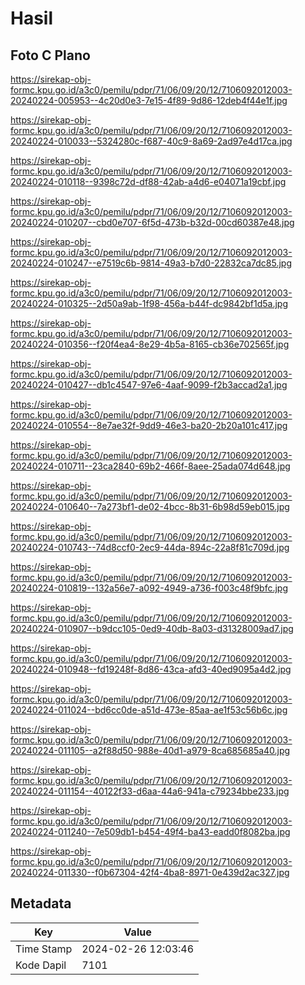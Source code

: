 # Hasil

## Foto C Plano

https://sirekap-obj-formc.kpu.go.id/a3c0/pemilu/pdpr/71/06/09/20/12/7106092012003-20240224-005953--4c20d0e3-7e15-4f89-9d86-12deb4f44e1f.jpg

https://sirekap-obj-formc.kpu.go.id/a3c0/pemilu/pdpr/71/06/09/20/12/7106092012003-20240224-010033--5324280c-f687-40c9-8a69-2ad97e4d17ca.jpg

https://sirekap-obj-formc.kpu.go.id/a3c0/pemilu/pdpr/71/06/09/20/12/7106092012003-20240224-010118--9398c72d-df88-42ab-a4d6-e04071a19cbf.jpg

https://sirekap-obj-formc.kpu.go.id/a3c0/pemilu/pdpr/71/06/09/20/12/7106092012003-20240224-010207--cbd0e707-6f5d-473b-b32d-00cd60387e48.jpg

https://sirekap-obj-formc.kpu.go.id/a3c0/pemilu/pdpr/71/06/09/20/12/7106092012003-20240224-010247--e7519c6b-9814-49a3-b7d0-22832ca7dc85.jpg

https://sirekap-obj-formc.kpu.go.id/a3c0/pemilu/pdpr/71/06/09/20/12/7106092012003-20240224-010325--2d50a9ab-1f98-456a-b44f-dc9842bf1d5a.jpg

https://sirekap-obj-formc.kpu.go.id/a3c0/pemilu/pdpr/71/06/09/20/12/7106092012003-20240224-010356--f20f4ea4-8e29-4b5a-8165-cb36e702565f.jpg

https://sirekap-obj-formc.kpu.go.id/a3c0/pemilu/pdpr/71/06/09/20/12/7106092012003-20240224-010427--db1c4547-97e6-4aaf-9099-f2b3accad2a1.jpg

https://sirekap-obj-formc.kpu.go.id/a3c0/pemilu/pdpr/71/06/09/20/12/7106092012003-20240224-010554--8e7ae32f-9dd9-46e3-ba20-2b20a101c417.jpg

https://sirekap-obj-formc.kpu.go.id/a3c0/pemilu/pdpr/71/06/09/20/12/7106092012003-20240224-010711--23ca2840-69b2-466f-8aee-25ada074d648.jpg

https://sirekap-obj-formc.kpu.go.id/a3c0/pemilu/pdpr/71/06/09/20/12/7106092012003-20240224-010640--7a273bf1-de02-4bcc-8b31-6b98d59eb015.jpg

https://sirekap-obj-formc.kpu.go.id/a3c0/pemilu/pdpr/71/06/09/20/12/7106092012003-20240224-010743--74d8ccf0-2ec9-44da-894c-22a8f81c709d.jpg

https://sirekap-obj-formc.kpu.go.id/a3c0/pemilu/pdpr/71/06/09/20/12/7106092012003-20240224-010819--132a56e7-a092-4949-a736-f003c48f9bfc.jpg

https://sirekap-obj-formc.kpu.go.id/a3c0/pemilu/pdpr/71/06/09/20/12/7106092012003-20240224-010907--b9dcc105-0ed9-40db-8a03-d31328009ad7.jpg

https://sirekap-obj-formc.kpu.go.id/a3c0/pemilu/pdpr/71/06/09/20/12/7106092012003-20240224-010948--fd19248f-8d86-43ca-afd3-40ed9095a4d2.jpg

https://sirekap-obj-formc.kpu.go.id/a3c0/pemilu/pdpr/71/06/09/20/12/7106092012003-20240224-011024--bd6cc0de-a51d-473e-85aa-ae1f53c56b6c.jpg

https://sirekap-obj-formc.kpu.go.id/a3c0/pemilu/pdpr/71/06/09/20/12/7106092012003-20240224-011105--a2f88d50-988e-40d1-a979-8ca685685a40.jpg

https://sirekap-obj-formc.kpu.go.id/a3c0/pemilu/pdpr/71/06/09/20/12/7106092012003-20240224-011154--40122f33-d6aa-44a6-941a-c79234bbe233.jpg

https://sirekap-obj-formc.kpu.go.id/a3c0/pemilu/pdpr/71/06/09/20/12/7106092012003-20240224-011240--7e509db1-b454-49f4-ba43-eadd0f8082ba.jpg

https://sirekap-obj-formc.kpu.go.id/a3c0/pemilu/pdpr/71/06/09/20/12/7106092012003-20240224-011330--f0b67304-42f4-4ba8-8971-0e439d2ac327.jpg


## Metadata

| Key        | Value               |
| ---------- | ------------------- |
| Time Stamp | 2024-02-26 12:03:46 |
| Kode Dapil | 7101                |



